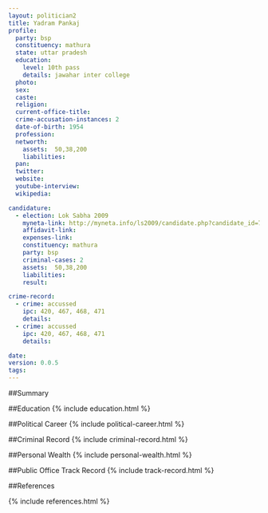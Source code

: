 ```yaml
---
layout: politician2
title: Yadram Pankaj
profile: 
  party: bsp
  constituency: mathura
  state: uttar pradesh
  education: 
    level: 10th pass
    details: jawahar inter college
  photo: 
  sex: 
  caste: 
  religion: 
  current-office-title: 
  crime-accusation-instances: 2
  date-of-birth: 1954
  profession: 
  networth: 
    assets:  50,38,200
    liabilities: 
  pan: 
  twitter: 
  website: 
  youtube-interview: 
  wikipedia: 

candidature: 
  - election: Lok Sabha 2009
    myneta-link: http://myneta.info/ls2009/candidate.php?candidate_id=7141
    affidavit-link: 
    expenses-link: 
    constituency: mathura 
    party: bsp
    criminal-cases: 2
    assets:  50,38,200
    liabilities: 
    result:  

crime-record: 
  - crime: accussed
    ipc: 420, 467, 468, 471
    details:    
  - crime: accussed
    ipc: 420, 467, 468, 471
    details:    

date: 
version: 0.0.5
tags: 
---
```

##Summary


##Education
{% include education.html %}


##Political Career
{% include political-career.html %}


##Criminal Record
{% include criminal-record.html %}


##Personal Wealth
{% include personal-wealth.html %}


##Public Office Track Record
{% include track-record.html %}


##References


{% include references.html %}
